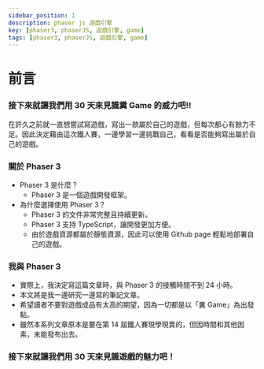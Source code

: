```yaml
---
sidebar_position: 1
description: phaser js 遊戲引擎 
key: [phaser3, phaserJS, 遊戲引擎, game]
tags: [phaser3, phaserJS, 遊戲引擎, game]
---
```


# 前言

### 接下來就讓我們用 30 天來見識糞 Game 的威力吧!!

在許久之前就一直想嘗試寫遊戲，寫出一款屬於自己的遊戲，但每次都心有餘力不足。因此決定藉由這次鐵人賽，一邊學習一邊挑戰自己，看看是否能夠寫出屬於自己的遊戲。

### 關於 Phaser 3

- Phaser 3 是什麼？
  - Phaser 3 是一個遊戲開發框架。
- 為什麼選擇使用 Phaser 3？
  - Phaser 3 的文件非常完整且持續更新。
  - Phaser 3 支持 TypeScript，讓開發更加方便。
  - 由於遊戲資源都屬於靜態資源，因此可以使用 Github page 輕鬆地部署自己的遊戲。

### 我與 Phaser 3

- 實際上，我決定寫這篇文章時，與 Phaser 3 的接觸時間不到 24 小時。
- 本文將是我一邊研究一邊寫的筆記文章。
- 希望讀者不要對遊戲成品有太高的期望，因為一切都是以「糞 Game」為出發點。
- 雖然本系列文章原本是要在第 14 屆鐵人賽現學現賣的，但因時間和其他因素，未能發布出去。

### 接下來就讓我們用 30 天來見識遊戲的魅力吧！
